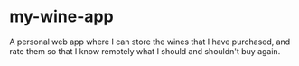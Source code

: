 # my-wine-app
A personal web app where I can store the wines that I have purchased, and rate them so that I know remotely what I should and shouldn't buy again.
